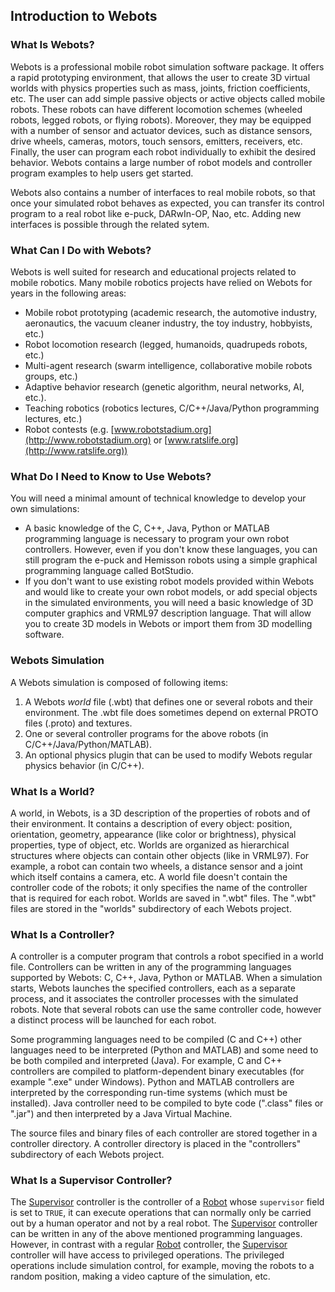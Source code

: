## Introduction to Webots

### What Is Webots?

Webots is a professional mobile robot simulation software package.
It offers a rapid prototyping environment, that allows the user to create 3D virtual worlds with physics properties such as mass, joints, friction coefficients, etc.
The user can add simple passive objects or active objects called mobile robots.
These robots can have different locomotion schemes (wheeled robots, legged robots, or flying robots).
Moreover, they may be equipped with a number of sensor and actuator devices, such as distance sensors, drive wheels, cameras, motors, touch sensors, emitters, receivers, etc.
Finally, the user can program each robot individually to exhibit the desired behavior.
Webots contains a large number of robot models and controller program examples to help users get started.

Webots also contains a number of interfaces to real mobile robots, so that once your simulated robot behaves as expected, you can transfer its control program to a real robot like e-puck, DARwIn-OP, Nao, etc.
Adding new interfaces is possible through the related sytem.

### What Can I Do with Webots?

Webots is well suited for research and educational projects related to mobile robotics.
Many mobile robotics projects have relied on Webots for years in the following areas:

- Mobile robot prototyping (academic research, the automotive industry, aeronautics, the vacuum cleaner industry, the toy industry, hobbyists, etc.)
- Robot locomotion research (legged, humanoids, quadrupeds robots, etc.)
- Multi-agent research (swarm intelligence, collaborative mobile robots groups, etc.)
- Adaptive behavior research (genetic algorithm, neural networks, AI, etc.).
- Teaching robotics (robotics lectures, C/C++/Java/Python programming lectures, etc.)
- Robot contests (e.g. [www.robotstadium.org](http://www.robotstadium.org) or [www.ratslife.org](http://www.ratslife.org))

### What Do I Need to Know to Use Webots?

You will need a minimal amount of technical knowledge to develop your own simulations:

- A basic knowledge of the C, C++, Java, Python or MATLAB programming language is necessary to program your own robot controllers.
However, even if you don't know these languages, you can still program the e-puck and Hemisson robots using a simple graphical programming language called BotStudio.
- If you don't want to use existing robot models provided within Webots and would like to create your own robot models, or add special objects in the simulated environments, you will need a basic knowledge of 3D computer graphics and VRML97 description language.
That will allow you to create 3D models in Webots or import them from 3D modelling software.

### Webots Simulation

A Webots simulation is composed of following items:

1. A Webots *world* file (.wbt) that defines one or several robots and their environment.
The .wbt file does sometimes depend on external PROTO files (.proto) and textures.
2. One or several controller programs for the above robots (in C/C++/Java/Python/MATLAB).
3. An optional physics plugin that can be used to modify Webots regular physics behavior (in C/C++).

### What Is a World?

A world, in Webots, is a 3D description of the properties of robots and of their environment.
It contains a description of every object: position, orientation, geometry, appearance (like color or brightness), physical properties, type of object, etc.
Worlds are organized as hierarchical structures where objects can contain other objects (like in VRML97).
For example, a robot can contain two wheels, a distance sensor and a joint which itself contains a camera, etc.
A world file doesn't contain the controller code of the robots; it only specifies the name of the controller that is required for each robot.
Worlds are saved in ".wbt" files.
The ".wbt" files are stored in the "worlds" subdirectory of each Webots project.

### What Is a Controller?

A controller is a computer program that controls a robot specified in a world file.
Controllers can be written in any of the programming languages supported by Webots: C, C++, Java, Python or MATLAB.
When a simulation starts, Webots launches the specified controllers, each as a separate process, and it associates the controller processes with the simulated robots.
Note that several robots can use the same controller code, however a distinct process will be launched for each robot.

Some programming languages need to be compiled (C and C++) other languages need to be interpreted (Python and MATLAB) and some need to be both compiled and interpreted (Java).
For example, C and C++ controllers are compiled to platform-dependent binary executables (for example ".exe" under Windows).
Python and MATLAB controllers are interpreted by the corresponding run-time systems (which must be installed).
Java controller need to be compiled to byte code (".class" files or ".jar") and then interpreted by a Java Virtual Machine.

The source files and binary files of each controller are stored together in a controller directory.
A controller directory is placed in the "controllers" subdirectory of each Webots project.

### What Is a Supervisor Controller?

The [Supervisor](../reference/supervisor.md) controller is the controller of a [Robot](../reference/robot.md) whose `supervisor` field is set to `TRUE`, it can execute operations that can normally only be carried out by a human operator and not by a real robot.
The [Supervisor](../reference/supervisor.md) controller can be written in any of the above mentioned programming languages.
However, in contrast with a regular [Robot](../reference/robot.md) controller, the [Supervisor](../reference/supervisor.md) controller will have access to privileged operations.
The privileged operations include simulation control, for example, moving the robots to a random position, making a video capture of the simulation, etc.
